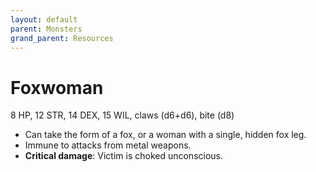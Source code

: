 ```yaml
---
layout: default
parent: Monsters
grand_parent: Resources
---
```


# Foxwoman

8 HP, 12 STR, 14 DEX, 15 WIL, claws (d6+d6), bite (d8)

- Can take the form of a fox, or a woman with a single, hidden fox leg.
- Immune to attacks from metal weapons.
- **Critical damage**: Victim is choked unconscious.
